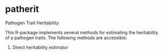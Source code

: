 # patherit
Pathogen Trait Heritability

This R-package implements several methods for estimating the heritability of a pathogen traits. The following methods are accessible:

1. Direct heritability estimator 
